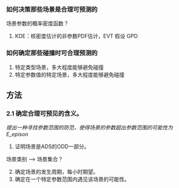 ### 如何决策那些场景是合理可预测的
场景参数的概率密度函数？

1. KDE：核密度估计的非参数PDF估计，EVT 假设 GPD

### 如何确定那些碰撞时可合理预测的

1. 特定类型场景，多大程度能够避免碰撞
2. 特定参数值的特定场景，多大程度能够避免碰撞


## 方法

### 2.1 确定合理可预见的含义。
*提出一种寻找参数范围的防范，使得场景的参数超出参数范围的可能性为 E_epison*

1. 证明场景是ADS的ODD一部分。

场景类别 --> 场景集合？


2. 确定场景的发生周期，每小时期望。
3. 确定在一个特定参数范围内遇见该场景的可能性。

